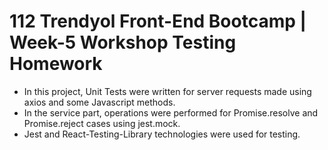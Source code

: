 # 112 Trendyol Front-End Bootcamp | Week-5 Workshop Testing Homework
- In this project, Unit Tests were written for server requests made using axios and some Javascript methods.
- In the service part, operations were performed for Promise.resolve and Promise.reject cases using jest.mock.
- Jest and React-Testing-Library technologies were used for testing.
